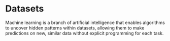 # Datasets
Machine learning is a branch of artificial intelligence that enables algorithms to uncover hidden patterns within datasets, allowing them to make predictions on new, similar data without explicit programming for each task.
